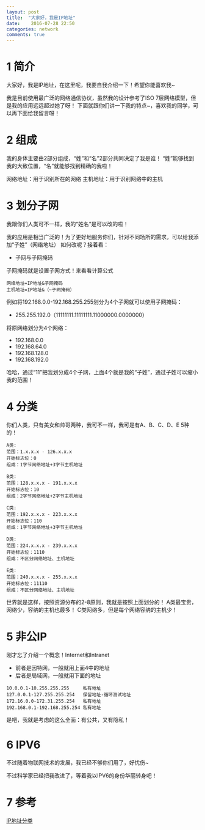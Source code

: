 ```yaml
---
layout: post
title:  "大家好，我是IP地址"
date:    2016-07-28 22:50
categories: network
comments: true
---
```


# 1 简介

大家好，我是IP地址，在这里呢，我要自我介绍一下！希望你能喜欢我~

我是目前使用最广泛的网络通信协议，虽然我的设计参考了ISO 7层网络模型，但是我的应用远远超过她了呀！
下面就跟你们讲一下我的特点~，喜欢我的同学，可以再下面给我留言呀！


# 2 组成

我的身体主要由2部分组成，“姓”和“名”2部分共同决定了我是谁！
“姓”能够找到我的大致位置，“名”就能够找到精确的我啦！

网络地址：用于识别所在的网络
主机地址：用于识别网络中的主机

# 3 划分子网

我跟你们人类可不一样，我的“姓名”是可以改的啦！

我的应用是相当广泛的！为了更好地服务你们，针对不同场所的需求，可以给我添加“子姓”（网络地址）
如何改呢？接着看：

 * 子网与子网掩码

子网掩码就是设置子网方式！来看看计算公式

```
网络地址=IP地址&子网掩码
主机地址=IP地址&（~子网掩码）
```

例如将192.168.0.0-192.168.255.255划分为4个子网就可以使用子网掩码：

 * 255.255.192.0（11111111.11111111.11000000.0000000）

将原网络划分为4个网络：

 * 192.168.0.0
 * 192.168.64.0
 * 192.168.128.0
 * 192.168.192.0

哈哈，通过“11”把我划分成4个子网，上面4个就是我的“子姓”，通过子姓可以缩小我的范围！

# 4 分类

你们人类，只有美女和帅哥两种，我可不一样，我可是有A、B、C、D、E 5种的！

```
A类: 
范围：1.x.x.x - 126.x.x.x     
开始标志位：0
组成：1字节网络地址+3字节主机地址

B类: 
范围：128.x.x.x - 191.x.x.x   
开始标志位：10
组成：2字节网络地址+2字节主机地址

C类:
范围：192.x.x.x - 223.x.x.x  
开始标志位：110
组成：1字节网络地址+3字节主机地址

D类:
范围：224.x.x.x - 239.x.x.x   
开始标志位：1110
组成：不区分网络地址、主机地址

E类:
范围：240.x.x.x - 255.x.x.x  
开始标志位：11110
组成：不区分网络地址、主机地址
```
世界就是这样，按照资源分布的2-8原则，我就是按照上面划分的！
A类最宝贵，网络少，容纳的主机也最多！
C类网络多，但是每个网络容纳的主机少！

# 5 非公IP

刚才忘了介绍一个概念！Internet和Intranet

 * 前者是因特网，一般就用上面4中的地址
 * 后者是局域网，一般就用下面的地址

```
10.0.0.1-10.255.255.255     私有地址
127.0.0.1-127.255.255.254   保留地址-循环测试地址
172.16.0.0-172.31.255.254   私有地址
192.168.0.1-192.168.255.254 私有地址
```

是吧，我就是考虑的这么全面：有公共，又有隐私！

# 6 IPV6

不过随着物联网技术的发展，我已经不够你们用了，好忧伤~

不过科学家已经把我改进了，等着我以IPV6的身份华丽转身吧！

# 7 参考

[IP地址分类](http://blog.csdn.net/alfredtofu/article/details/6995186)